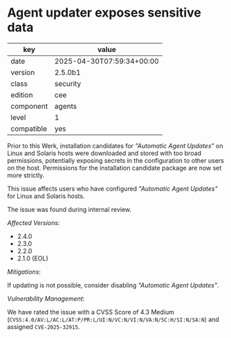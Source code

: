 [//]: # (werk v2)
# Agent updater exposes sensitive data

key        | value
---------- | ---
date       | 2025-04-30T07:59:34+00:00
version    | 2.5.0b1
class      | security
edition    | cee
component  | agents
level      | 1
compatible | yes

Prior to this Werk, installation candidates for _"Automatic Agent Updates"_ on Linux and Solaris hosts were downloaded and stored with too broad permissions, potentially exposing secrets in the configuration to other users on the host. Permissions for the installation candidate package are now set more strictly.

This issue affects users who have configured _"Automatic Agent Updates"_ for Linux and Solaris hosts.

The issue was found during internal review.

*Affected Versions*:

* 2.4.0
* 2.3.0
* 2.2.0
* 2.1.0 (EOL)

*Mitigations*:

If updating is not possible, consider disabling _"Automatic Agent Updates"_.

*Vulnerability Management*:

We have rated the issue with a CVSS Score of 4.3 Medium (`CVSS:4.0/AV:L/AC:L/AT:P/PR:L/UI:N/VC:N/VI:N/VA:N/SC:H/SI:N/SA:N`) and assigned `CVE-2025-32915`.
